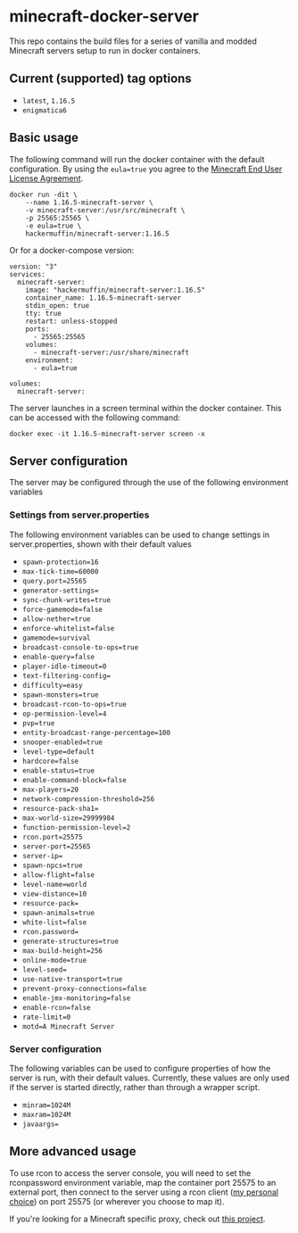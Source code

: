 # minecraft-docker-server

This repo contains the build files for a series of vanilla and modded Minecraft servers setup to run in docker containers.

## Current (supported) tag options
- `latest`, `1.16.5`
- `enigmatica6`

## Basic usage

The following command will run the docker container with the default configuration. By using the `eula=true` you agree to the [Minecraft End User License Agreement](https://www.minecraft.net/en-us/eula). 

``` console
docker run -dit \
    --name 1.16.5-minecraft-server \
    -v minecraft-server:/usr/src/minecraft \
    -p 25565:25565 \
    -e eula=true \
    hackermuffin/minecraft-server:1.16.5
```

Or for a docker-compose version:

``` console
version: "3"
services:
  minecraft-server:
    image: "hackermuffin/minecraft-server:1.16.5"
    container_name: 1.16.5-minecraft-server
    stdin_open: true
    tty: true
    restart: unless-stopped
    ports:
      - 25565:25565
    volumes:
      - minecraft-server:/usr/share/minecraft
    environment:
      - eula=true

volumes:
  minecraft-server:
```

The server launches in a screen terminal within the docker container. This can be accessed with the following command:
``` console
docker exec -it 1.16.5-minecraft-server screen -x
```

## Server configuration
The server may be configured through the use of the following environment variables
### Settings from server.properties
The following environment variables can be used to change settings in server.properties, shown with their default values

- `spawn-protection=16`
- `max-tick-time=60000`
- `query.port=25565`
- `generator-settings=`
- `sync-chunk-writes=true`
- `force-gamemode=false`
- `allow-nether=true`
- `enforce-whitelist=false`
- `gamemode=survival`
- `broadcast-console-to-ops=true`
- `enable-query=false`
- `player-idle-timeout=0`
- `text-filtering-config=`
- `difficulty=easy`
- `spawn-monsters=true`
- `broadcast-rcon-to-ops=true`
- `op-permission-level=4`
- `pvp=true`
- `entity-broadcast-range-percentage=100`
- `snooper-enabled=true`
- `level-type=default`
- `hardcore=false`
- `enable-status=true`
- `enable-command-block=false`
- `max-players=20`
- `network-compression-threshold=256`
- `resource-pack-sha1=`
- `max-world-size=29999984`
- `function-permission-level=2`
- `rcon.port=25575`
- `server-port=25565`
- `server-ip=`
- `spawn-npcs=true`
- `allow-flight=false`
- `level-name=world`
- `view-distance=10`
- `resource-pack=`
- `spawn-animals=true`
- `white-list=false`
- `rcon.password=`
- `generate-structures=true`
- `max-build-height=256`
- `online-mode=true`
- `level-seed=`
- `use-native-transport=true`
- `prevent-proxy-connections=false`
- `enable-jmx-monitoring=false`
- `enable-rcon=false`
- `rate-limit=0`
- `motd=A Minecraft Server`

### Server configuration
The following variables can be used to configure properties of how the server is run, with their default values. Currently, these values are only used if the server is started directly, rather than through a wrapper script.

- `minram=1024M`
- `maxram=1024M`
- `javaargs=`

## More advanced usage

To use rcon to access the server console, you will need to set the rconpassword environment variable, map the container port 25575 to an external port, then connect to the server using a rcon client ([my personal choice](https://github.com/Tiiffi/mcrcon)) on port 25575 (or wherever you choose to map it).


If you're looking for a Minecraft specific proxy, check out [this project](https://github.com/janispritzkau/minecraft-reverse-proxy).

